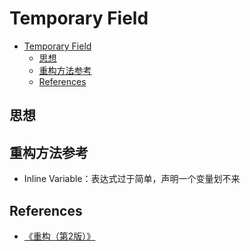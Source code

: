 # Temporary Field

<!-- TOC -->

- [Temporary Field](#temporary-field)
    - [思想](#思想)
    - [重构方法参考](#重构方法参考)
    - [References](#references)

<!-- /TOC -->


## 思想


## 重构方法参考
* Inline Variable：表达式过于简单，声明一个变量划不来


## References
* [《重构（第2版）》](https://book.douban.com/subject/33400354/)
